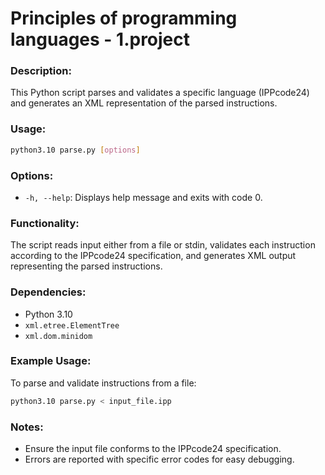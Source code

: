 # Principles of programming languages - 1.project

### Description:
This Python script parses and validates a specific language (IPPcode24) and generates an XML representation of the parsed instructions.

### Usage:
```bash
python3.10 parse.py [options]
```

### Options:
- `-h, --help`: Displays help message and exits with code 0.

### Functionality:
The script reads input either from a file or stdin, validates each instruction according to the IPPcode24 specification, and generates XML output representing the parsed instructions.

### Dependencies:
- Python 3.10
- `xml.etree.ElementTree`
- `xml.dom.minidom`

### Example Usage:
To parse and validate instructions from a file:
```bash
python3.10 parse.py < input_file.ipp
```

### Notes:
- Ensure the input file conforms to the IPPcode24 specification.
- Errors are reported with specific error codes for easy debugging.
